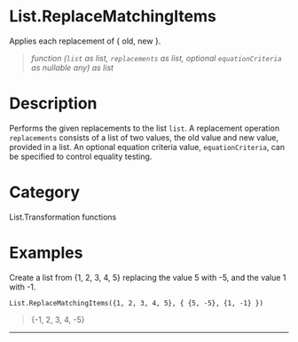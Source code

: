 # List.ReplaceMatchingItems
Applies each replacement of { old, new }.
> _function (<code>list</code> as list, <code>replacements</code> as list, optional <code>equationCriteria</code> as nullable any) as list_

# Description 
Performs the given replacements to the list <code>list</code>. A replacement operation <code>replacements</code> consists of a list of two values, the old value and new value, provided in a list.
    An optional equation criteria value, <code>equationCriteria</code>, can be specified to control equality testing.
# Category 
List.Transformation functions
# Examples 
Create a list from {1, 2, 3, 4, 5} replacing the value 5 with -5, and the value 1 with -1.
```
List.ReplaceMatchingItems({1, 2, 3, 4, 5}, { {5, -5}, {1, -1} })
```
> {-1, 2, 3, 4, -5}
***
